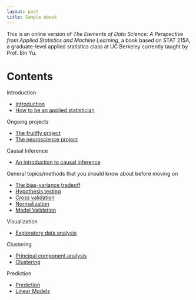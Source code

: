 ```yaml
---
layout: post
title: Sample ebook
---
```


This is an online version of *The Elements of Data Science: A Perspective from Applied Statistics and Machine Learning*, a book based on STAT 215A, a graduate-level applied statistics class at UC Berkeley currently taught by Prof. Bin Yu.



# Contents #

Introduction

* [Introduction][intro]
* [How to be an applied statistician][how]


Ongoing projects

* [The fruitfly project][fly]
* [The neuroscience project][neuro]


Causal Inference

* [An introduction to causal inference][causal]


General topics/methods that you should know about before moving on

* [The bias-variance tradeoff][trade]
* [Hypothesis testing][test]
* [Cross validation][cv]
* [Normalization][norm]
* [Model Validation][valid]


Visualization

* [Exploratory data analysis][eda]


Clustering

* [Principal component analysis][pca]
* [Clustering][clust]

Prediction

* [Prediction][pred]
* [Linear Models][lin]


[intro]: 0-introduction.html 
[how]: 1-philosophy.html
[fly]: 2-fruitfly.html 
[causal]: 3-causal.html
[eda]: 4-eda.html 
[trade]: 5-tradeoff.html
[test]: 6-testing.html
[cv]: 7-cv.html
[lin]: 8-linear.html
[neuro]: 9-neuro.html
[norm]: 10-normalization.html
[pca]: 11-pca.html
[clust]: 12-clust.html
[pred]: 13-pred.html
[valid]: 14-valid.html
